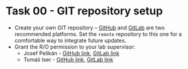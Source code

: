 # Task 00 - GIT repository setup
* Create your own GIT repository – [GitHub](https://github.com/) and
  [GitLab](https://gitlab.mff.cuni.cz/) are two recommended platforms.
  Set the `remote` repository to this one for a comfortable way to
  integrate future updates.
* Grant the R/O permission to your lab supervisor:
  * Josef Pelikán - [GitHub link](https://github.com/pepcape),
    [GitLab link](https://gitlab.mff.cuni.cz/pelikan)
  * Tomáš Iser - [GitHub link](https://github.com/tomasiser),
    [GitLab link](https://gitlab.mff.cuni.cz/isert)
